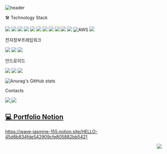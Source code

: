 ![header](https://capsule-render.vercel.app/api?type=waving&color=auto&height=400&text=Welcome%20World&desc=성장중인%20개발자)

<!--
**eunyoung56/eunyoung56** is a ✨ _special_ ✨ repository because its `README.md` (this file) appears on your GitHub profile.

Here are some ideas to get you started:

- 🔭 I’m currently working on ...
- 🌱 I’m currently learning Kotlin, 전자정부프레임워크
- 👯 I’m looking to collaborate on ...
- 🤔 I’m looking for help with ... 
- 💬 Ask me about ...
- 📫 How to reach me: leeyoung778811@gmail.com
- 😄 Pronouns: ...
- ⚡ Fun fact: ...
-->

 🛠 Technology Stack 
 
 <img src="https://img.shields.io/badge/JAVA-007396?style=for-the-badge&logo=java&logoColor=white"> <img src="https://img.shields.io/badge/Spring-6DB33F?style=for-the-badge&logo=Spring&logoColor=white"> <img src="https://img.shields.io/badge/oracle-F80000?style=for-the-badge&logo=oracle&logoColor=white"> <img src="https://img.shields.io/badge/mysql-4479A1?style=for-the-badge&logo=mysql&logoColor=white">  <img src="https://img.shields.io/badge/javascript-F7DF1E?style=for-the-badge&logo=javascript&logoColor=black">  <img src="https://img.shields.io/badge/jquery-0769AD?style=for-the-badge&logo=jquery&logoColor=white"> <img src="https://img.shields.io/badge/html-E34F26?style=for-the-badge&logo=html5&logoColor=white"> <img src="https://img.shields.io/badge/css-1572B6?style=for-the-badge&logo=css3&logoColor=white"> <img src="https://img.shields.io/badge/bootstrap-7952B3?style=for-the-badge&logo=bootstrap&logoColor=white"> <img src="https://img.shields.io/badge/github-181717?style=for-the-badge&logo=github&logoColor=white"> <img src="https://img.shields.io/badge/linux-FCC624?style=for-the-badge&logo=linux&logoColor=black"> ![AWS](https://img.shields.io/badge/AWS-%23FF9900.svg?style=for-the-badge&logo=amazon-aws&logoColor=white) <img src="https://img.shields.io/badge/apache tomcat-F8DC75?style=for-the-badge&logo=apachetomcat&logoColor=white">
 
 
 전자정부프레임워크
 
 <img src="https://img.shields.io/badge/Subversion-809CC9?style=for-the-badge&logo=Subversion&logoColor=white"> <img src="https://img.shields.io/badge/Jenkins-D24939?style=for-the-badge&logo=Jenkins&logoColor=white">    <img src="https://img.shields.io/badge/eclipse-2C2255?style=for-the-badge&logo=eclipse&logoColor=white">
  
 안드로이드
 
  <img src="https://img.shields.io/badge/android-3DDC84?style=for-the-badge&logo=android&logoColor=white"> <img src="https://img.shields.io/badge/Kotlin-0095D5?style=for-the-badge&logo=Kotlin&logoColor=white"> <img src="https://img.shields.io/badge/Firebase-FFCA28?style=for-the-badge&logo=Firebase&logoColor=white">
  
  ![Anurag's GitHub stats](https://github-readme-stats.vercel.app/api?username=eunyeong1328&show_icons=true&theme=vue)
  
 Contacts 
 
<a href="https://velog.io/@eunyeong560" target="_blank"><img src ="https://img.shields.io/badge/Blog-eunyeong560.log-flat--square"/>
<a href = "https://img.shields.io/badge/email-leeyoung778811%40gmail.com-red"> <img src ="https://img.shields.io/badge/email-leeyoung778811%40gmail.com-red"/> 


💻 Portfolio Notion
--- 
https://wave-jasmine-155.notion.site/HELLO-45d6b834fde542909cfe805882bb5421

<div align = "right">
<a href="https://hits.seeyoufarm.com"><img src="https://hits.seeyoufarm.com/api/count/incr/badge.svg?url=https%3A%2F%2Fgithub.com%2Fgjbae1212%2Fhit-counter"/></a>
 </div>
